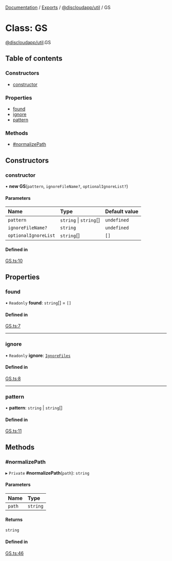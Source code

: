 [Documentation](../README.md) / [Exports](../modules.md) / [@discloudapp/util](../modules/discloudapp_util.md) / GS

# Class: GS

[@discloudapp/util](../modules/discloudapp_util.md).GS

## Table of contents

### Constructors

- [constructor](discloudapp_util.GS.md#constructor)

### Properties

- [found](discloudapp_util.GS.md#found)
- [ignore](discloudapp_util.GS.md#ignore)
- [pattern](discloudapp_util.GS.md#pattern)

### Methods

- [#normalizePath](discloudapp_util.GS.md##normalizepath)

## Constructors

### constructor

• **new GS**(`pattern`, `ignoreFileName?`, `optionalIgnoreList?`)

#### Parameters

| Name | Type | Default value |
| :------ | :------ | :------ |
| `pattern` | `string` \| `string`[] | `undefined` |
| `ignoreFileName?` | `string` | `undefined` |
| `optionalIgnoreList` | `string`[] | `[]` |

#### Defined in

[GS.ts:10](https://github.com/discloud/discloud.app/blob/e5beb23/packages/util/src/GS.ts#L10)

## Properties

### found

• `Readonly` **found**: `string`[] = `[]`

#### Defined in

[GS.ts:7](https://github.com/discloud/discloud.app/blob/e5beb23/packages/util/src/GS.ts#L7)

___

### ignore

• `Readonly` **ignore**: [`IgnoreFiles`](discloudapp_util.IgnoreFiles.md)

#### Defined in

[GS.ts:8](https://github.com/discloud/discloud.app/blob/e5beb23/packages/util/src/GS.ts#L8)

___

### pattern

• **pattern**: `string` \| `string`[]

#### Defined in

[GS.ts:11](https://github.com/discloud/discloud.app/blob/e5beb23/packages/util/src/GS.ts#L11)

## Methods

### #normalizePath

▸ `Private` **#normalizePath**(`path`): `string`

#### Parameters

| Name | Type |
| :------ | :------ |
| `path` | `string` |

#### Returns

`string`

#### Defined in

[GS.ts:46](https://github.com/discloud/discloud.app/blob/e5beb23/packages/util/src/GS.ts#L46)
